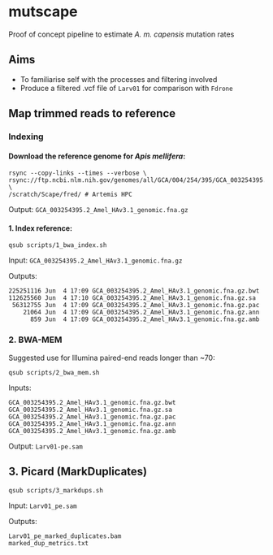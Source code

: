 # mutscape  

Proof of concept pipeline to estimate _A. m. capensis_ mutation rates

## Aims
- To familiarise self with the processes and filtering involved
- Produce a filtered .vcf file of `Larv01` for comparison with `Fdrone` 

## Map trimmed reads to reference

### Indexing  

#### Download the reference genome for _Apis mellifera_:
```
rsync --copy-links --times --verbose \ 
rsync://ftp.ncbi.nlm.nih.gov/genomes/all/GCA/004/254/395/GCA_003254395.2_Amel_HAv3.1/GCA_003254395.2_Amel_HAv3.1_genomic.fna.gz \
/scratch/Scape/fred/ # Artemis HPC
```

Output: `GCA_003254395.2_Amel_HAv3.1_genomic.fna.gz`

#### 1. Index reference:
```
qsub scripts/1_bwa_index.sh
```

Input: `GCA_003254395.2_Amel_HAv3.1_genomic.fna.gz`

Outputs:
```
225251116 Jun  4 17:09 GCA_003254395.2_Amel_HAv3.1_genomic.fna.gz.bwt
112625560 Jun  4 17:10 GCA_003254395.2_Amel_HAv3.1_genomic.fna.gz.sa
 56312755 Jun  4 17:09 GCA_003254395.2_Amel_HAv3.1_genomic.fna.gz.pac
    21064 Jun  4 17:09 GCA_003254395.2_Amel_HAv3.1_genomic.fna.gz.ann
      859 Jun  4 17:09 GCA_003254395.2_Amel_HAv3.1_genomic.fna.gz.amb
```

### 2. BWA-MEM
Suggested use for Illumina paired-end reads longer than ~70:
```
qsub scripts/2_bwa_mem.sh
```
Inputs:
```
GCA_003254395.2_Amel_HAv3.1_genomic.fna.gz.bwt
GCA_003254395.2_Amel_HAv3.1_genomic.fna.gz.sa
GCA_003254395.2_Amel_HAv3.1_genomic.fna.gz.pac
GCA_003254395.2_Amel_HAv3.1_genomic.fna.gz.ann
GCA_003254395.2_Amel_HAv3.1_genomic.fna.gz.amb
```

Output: `Larv01-pe.sam`

## 3. Picard (MarkDuplicates)
```
qsub scripts/3_markdups.sh
``` 

Input: `Larv01_pe.sam`

Outputs:
```
Larv01_pe_marked_duplicates.bam
marked_dup_metrics.txt
```


